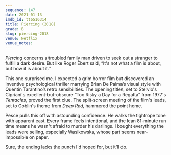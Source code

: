 ```yaml
---
sequence: 147
date: 2021-01-13
imdb_id: tt6516314
title: Piercing (2018)
grade: B
slug: piercing-2018
venue: Netflix
venue_notes:
---
```


_Piercing_ concerns a troubled family man driven to seek out a stranger to fulfill a dark desire. But like Roger Ebert said, “It's not what a film is about, but how it is about it.”

<!-- end -->

This one surprised me. I expected a grim horror film but discovered an inventive psychological thriller marrying Brian De Palma’s visual style with Quentin Tarantino’s retro sensibilities. The opening titles, set to Stelvio's Cipriani's excellent-but-obscure “Too Risky a Day for a Regatta” from 1977's <span data-imdb-id="tt0076809">_Tentacles_</span>, proved the first clue. The split-screen meeting of the film's leads, set to Goblin's theme from <span data-imdb-id="tt0073582">_Deep Red_</span>, hammered the point home.

Pesce pulls this off with astounding confidence. He walks the tightrope tone with apparent east. Every frame feels intentional, and the lean 81-minute run time means he wasn't afraid to murder his darlings. I bought everything the leads were selling, especially Wasikowska, whose part seems near-impossible on paper.

Sure, the ending lacks the punch I'd hoped for, but it'll do.
